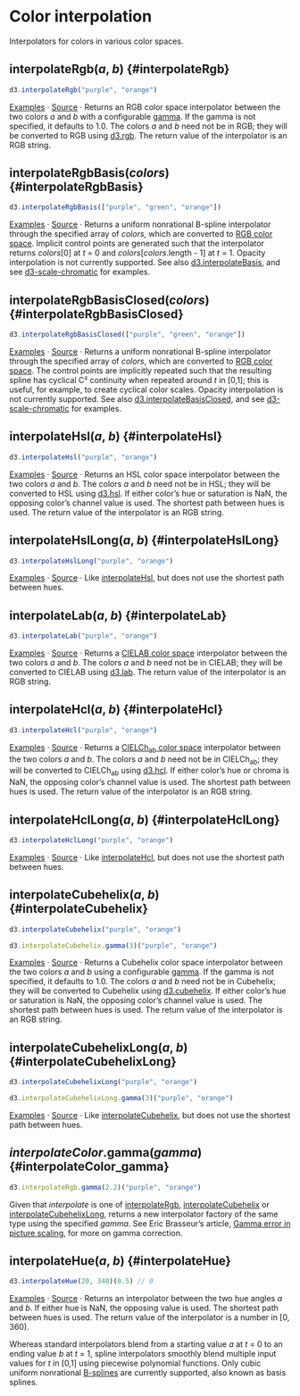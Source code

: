 <script setup>

import * as d3 from "d3";
import ColorRamp from "../components/ColorRamp.vue";

</script>

# Color interpolation

Interpolators for colors in various color spaces.

## interpolateRgb(*a*, *b*) {#interpolateRgb}

<ColorRamp :color="d3.interpolateRgb('purple', 'orange')" />

```js
d3.interpolateRgb("purple", "orange")
```

[Examples](https://observablehq.com/@d3/working-with-color) · [Source](https://github.com/d3/d3-interpolate/blob/main/src/rgb.js) · Returns an RGB color space interpolator between the two colors *a* and *b* with a configurable [gamma](#interpolate_gamma). If the gamma is not specified, it defaults to 1.0. The colors *a* and *b* need not be in RGB; they will be converted to RGB using [d3.rgb](./d3-color.md#rgb). The return value of the interpolator is an RGB string.

## interpolateRgbBasis(*colors*) {#interpolateRgbBasis}

<ColorRamp :color="d3.interpolateRgbBasis(['purple', 'green', 'orange'])" />

```js
d3.interpolateRgbBasis(["purple", "green", "orange"])
```

[Examples](https://observablehq.com/@d3/working-with-color) · [Source](https://github.com/d3/d3-interpolate/blob/main/src/rgb.js) · Returns a uniform nonrational B-spline interpolator through the specified array of *colors*, which are converted to [RGB color space](./d3-color.md#rgb). Implicit control points are generated such that the interpolator returns *colors*[0] at *t* = 0 and *colors*[*colors*.length - 1] at *t* = 1. Opacity interpolation is not currently supported. See also [d3.interpolateBasis](#interpolateBasis), and see [d3-scale-chromatic](./d3-scale-chromatic.md) for examples.

## interpolateRgbBasisClosed(*colors*) {#interpolateRgbBasisClosed}

<ColorRamp :color="d3.interpolateRgbBasisClosed(['purple', 'green', 'orange'])" />

```js
d3.interpolateRgbBasisClosed(["purple", "green", "orange"])
```

[Examples](https://observablehq.com/@d3/working-with-color) · [Source](https://github.com/d3/d3-interpolate/blob/main/src/rgb.js) · Returns a uniform nonrational B-spline interpolator through the specified array of *colors*, which are converted to [RGB color space](./d3-color.md#rgb). The control points are implicitly repeated such that the resulting spline has cyclical C² continuity when repeated around *t* in [0,1]; this is useful, for example, to create cyclical color scales. Opacity interpolation is not currently supported. See also [d3.interpolateBasisClosed](#interpolateBasisClosed), and see [d3-scale-chromatic](./d3-scale-chromatic.md) for examples.

## interpolateHsl(*a*, *b*) {#interpolateHsl}

<ColorRamp :color="d3.interpolateHsl('purple', 'orange')" />

```js
d3.interpolateHsl("purple", "orange")
```

[Examples](https://observablehq.com/@d3/working-with-color) · [Source](https://github.com/d3/d3-interpolate/blob/main/src/hsl.js) · Returns an HSL color space interpolator between the two colors *a* and *b*. The colors *a* and *b* need not be in HSL; they will be converted to HSL using [d3.hsl](./d3-color.md#hsl). If either color’s hue or saturation is NaN, the opposing color’s channel value is used. The shortest path between hues is used. The return value of the interpolator is an RGB string.

## interpolateHslLong(*a*, *b*) {#interpolateHslLong}

<ColorRamp :color="d3.interpolateHslLong('purple', 'orange')" />

```js
d3.interpolateHslLong("purple", "orange")
```

[Examples](https://observablehq.com/@d3/working-with-color) · [Source](https://github.com/d3/d3-interpolate/blob/main/src/hsl.js) · Like [interpolateHsl](#interpolateHsl), but does not use the shortest path between hues.

## interpolateLab(*a*, *b*) {#interpolateLab}

<ColorRamp :color="d3.interpolateLab('purple', 'orange')" />

```js
d3.interpolateLab("purple", "orange")
```

[Examples](https://observablehq.com/@d3/working-with-color) · [Source](https://github.com/d3/d3-interpolate/blob/main/src/lab.js) · Returns a [CIELAB color space](https://en.wikipedia.org/wiki/Lab_color_space#CIELAB) interpolator between the two colors *a* and *b*. The colors *a* and *b* need not be in CIELAB; they will be converted to CIELAB using [d3.lab](./d3-color.md#lab). The return value of the interpolator is an RGB string.

## interpolateHcl(*a*, *b*) {#interpolateHcl}

<ColorRamp :color="d3.interpolateHcl('purple', 'orange')" />

```js
d3.interpolateHcl("purple", "orange")
```

[Examples](https://observablehq.com/@d3/working-with-color) · [Source](https://github.com/d3/d3-interpolate/blob/main/src/hcl.js) · Returns a [CIELCh<sub>ab</sub> color space](https://en.wikipedia.org/wiki/CIELAB_color_space#Cylindrical_representation:_CIELCh_or_CIEHLC) interpolator between the two colors *a* and *b*. The colors *a* and *b* need not be in CIELCh<sub>ab</sub>; they will be converted to CIELCh<sub>ab</sub> using [d3.hcl](./d3-color.md#hcl). If either color’s hue or chroma is NaN, the opposing color’s channel value is used. The shortest path between hues is used. The return value of the interpolator is an RGB string.

## interpolateHclLong(*a*, *b*) {#interpolateHclLong}

<ColorRamp :color="d3.interpolateHclLong('purple', 'orange')" />

```js
d3.interpolateHclLong("purple", "orange")
```

[Examples](https://observablehq.com/@d3/working-with-color) · [Source](https://github.com/d3/d3-interpolate/blob/main/src/hcl.js) · Like [interpolateHcl](#interpolateHcl), but does not use the shortest path between hues.

## interpolateCubehelix(*a*, *b*) {#interpolateCubehelix}

<ColorRamp :color="d3.interpolateCubehelix('purple', 'orange')" />

```js
d3.interpolateCubehelix("purple", "orange")
```

<ColorRamp :color="d3.interpolateCubehelix.gamma(3)('purple', 'orange')" />

```js
d3.interpolateCubehelix.gamma(3)("purple", "orange")
```

[Examples](https://observablehq.com/@d3/working-with-color) · [Source](https://github.com/d3/d3-interpolate/blob/main/src/cubehelix.js) · Returns a Cubehelix color space interpolator between the two colors *a* and *b* using a configurable [gamma](#interpolate_gamma). If the gamma is not specified, it defaults to 1.0. The colors *a* and *b* need not be in Cubehelix; they will be converted to Cubehelix using [d3.cubehelix](./d3-color.md#cubehelix). If either color’s hue or saturation is NaN, the opposing color’s channel value is used. The shortest path between hues is used. The return value of the interpolator is an RGB string.

## interpolateCubehelixLong(*a*, *b*) {#interpolateCubehelixLong}

<ColorRamp :color="d3.interpolateCubehelixLong('purple', 'orange')" />

```js
d3.interpolateCubehelixLong("purple", "orange")
```

<ColorRamp :color="d3.interpolateCubehelixLong.gamma(3)('purple', 'orange')" />

```js
d3.interpolateCubehelixLong.gamma(3)("purple", "orange")
```

[Examples](https://observablehq.com/@d3/working-with-color) · [Source](https://github.com/d3/d3-interpolate/blob/main/src/cubehelix.js) · Like [interpolateCubehelix](#interpolateCubehelix), but does not use the shortest path between hues.

## *interpolateColor*.gamma(*gamma*) {#interpolateColor_gamma}

<ColorRamp :color="d3.interpolateRgb.gamma(2.2)('purple', 'orange')" />

```js
d3.interpolateRgb.gamma(2.2)("purple", "orange")
```

Given that *interpolate* is one of [interpolateRgb](#interpolateRgb), [interpolateCubehelix](#interpolateCubehelix) or [interpolateCubehelixLong](#interpolateCubehelixLong), returns a new interpolator factory of the same type using the specified *gamma*. See Eric Brasseur’s article, [Gamma error in picture scaling](http://www.ericbrasseur.org/gamma.html), for more on gamma correction.

## interpolateHue(*a*, *b*) {#interpolateHue}

```js
d3.interpolateHue(20, 340)(0.5) // 0
```

[Examples](https://observablehq.com/@d3/working-with-color) · [Source](https://github.com/d3/d3-interpolate/blob/main/src/hue.js) · Returns an interpolator between the two hue angles *a* and *b*. If either hue is NaN, the opposing value is used. The shortest path between hues is used. The return value of the interpolator is a number in [0, 360).

Whereas standard interpolators blend from a starting value *a* at *t* = 0 to an ending value *b* at *t* = 1, spline interpolators smoothly blend multiple input values for *t* in [0,1] using piecewise polynomial functions. Only cubic uniform nonrational [B-splines](https://en.wikipedia.org/wiki/B-spline) are currently supported, also known as basis splines.
